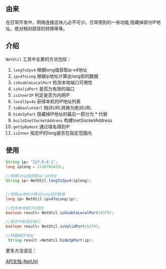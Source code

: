 ## 由来
在日常开发中，网络连接这块儿必不可少。日常用到的一些功能,隐藏掉部分IP地址、绝对相对路径的转换等等。

## 介绍

`NetUtil` 工具中主要的方法包括：
1. `longToIpv4` 根据long值获取ip v4地址
2. `ipv4ToLong` 根据ip地址计算出long型的数据
3. `isUsableLocalPort` 检测本地端口可用性
4. `isValidPort` 是否为有效的端口
5. `isInnerIP` 判定是否为内网IP
6. `localIpv4s` 获得本机的IP地址列表
7. `toAbsoluteUrl` 相对URL转换为绝对URL
8. `hideIpPart` 隐藏掉IP地址的最后一部分为 * 代替
9. `buildInetSocketAddress` 构建InetSocketAddress
10. `getIpByHost` 通过域名得到IP
11. `isInner` 指定IP的long是否在指定范围内

## 使用

```java
String ip= "127.0.0.1";
long iplong = 2130706433L;

//根据long值获取ip v4地址
String ip= NetUtil.longToIpv4(iplong);


//根据ip地址计算出long型的数据
long ip= NetUtil.ipv4ToLong(ip);

//检测本地端口可用性
boolean result= NetUtil.isUsableLocalPort(6379);

//是否为有效的端口
boolean result= NetUtil.isValidPort(6379);

//隐藏掉IP地址
 String result =NetUtil.hideIpPart(ip);
```

更多方法请见：

[API文档-NetUtil](https://apidoc.gitee.com/loolly/hutool/cn/hutool/core/util/NetUtil.html)